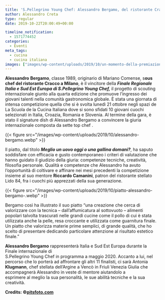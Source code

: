 ```yaml
---
title: 'S.Pellegrino Young Chef: Alessandro Bergamo, del ristorante Cracco, vince la Finale Regionale'
author: Alessandro Creta
type: regular
date: 2019-10-22T20:00:49+00:00

timeline_notification:
  - 1571774452
categories:
  - Eventi
meta_tags:
  - cucina
  - cucina italiana
images: ["images/wp-content/uploads/2019/10/un-momento-della-premiazione-.webp"]
---
```

<p class="has-text-align-left">
  <strong>Alessandro</strong> <strong>Bergamo</strong>, classe 1989, originario di Mariano Comense, s<strong>ous chef del ristorante Cracco a Milano</strong>, è il vincitore della <strong><em>Finale Regionale Italia e Sud Est Europa di S.Pellegrino Young Chef,</em></strong> il progetto di scouting internazionale giunto alla quarta edizione che promuove l’ingresso dei giovani talenti nella comunità gastronomica globale. È stata una giornata di intensa competizione quella che si è svolta lunedì 21 ottobre negli spazi de La Scuola de la Cucina Italiana dove si sono sfidati 10 giovani cuochi selezionati in Italia, Croazia, Romania e Slovenia. Al termine della gara, è stato il signature dish di Alessandro Bergamo a convincere la giuria internazionale composta da sette top chef .
</p>


{{< figure src="/images/wp-content/uploads/2019/10/alessandro-bergamo.webp" >}}


  
Il piatto, dal titolo **_Meglio un uovo oggi o una gallina domani?_**, ha saputo soddisfare con efficacia e gusto contemporaneo i criteri di valutazione che hanno guidato il giudizio della giuria: competenze tecniche, creatività, filosofia personale. Qualità e competenze che Alessandro ha avuto l’opportunità di coltivare e affinare nei mesi precedenti la competizione insieme al suo mentore **Riccardo Camanini**, patron del ristorante stellato Lido 84, fra i cuochi più apprezzati della sua generazione.


{{< figure src="/images/wp-content/uploads/2019/10/piatto-alessandro-bergamo-.webp" >}}


Bergamo così ha illustrato il suo piatto &#8220;una creazione che cerca di valorizzare con la tecnica &#8211; dall’affumicatura al sottovuoto &#8211; alimenti popolari talvolta trascurati nelle grandi cucine come il pollo di cui è stata utilizzata anche la pelle, resa croccante e utilizzata come guarnitura finale. Un piatto che valorizza materie prime semplici, di grande qualità, che ho scelto di presentare dedicando particolare attenzione al risultato estetico finale.”

**Alessandro Bergamo** rappresenterà Italia e Sud Est Europa durante la Finale internazionale di  
S.Pellegrino Young Chef in programma a maggio 2020. Accanto a lui, nel percorso che lo porterà ad affrontare gli altri 11 finalisti, ci sarà Antonia **Klugmann**, chef stellata dell’Argine a Vencò in Friuli Venezia Giulia che accompagnerà Alessandro in veste di mentore aiutandolo a  
esprimere al meglio la sua personalità, le sue abilità tecniche e la sua creatività.

**Credits: ©<a rel="noreferrer noopener" href="http://pitsfoto.com/" target="_blank">pitsfoto.com</a>**